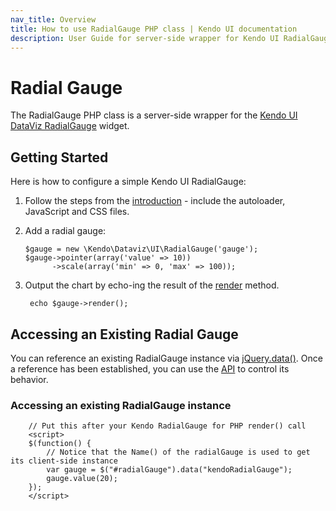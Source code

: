 ```yaml
---
nav_title: Overview
title: How to use RadialGauge PHP class | Kendo UI documentation
description: User Guide for server-side wrapper for Kendo UI RadialGauge for PHP.
---
```


# Radial Gauge

The RadialGauge PHP class is a server-side wrapper for the [Kendo UI DataViz RadialGauge](/api/dataviz/radialgauge) widget.

## Getting Started

Here is how to configure a simple Kendo UI RadialGauge:

1. Follow the steps from the [introduction](/getting-started/using-kendo-with/php/introduction) - include the autoloader, JavaScript and CSS files.

3.  Add a radial gauge:

        $gauge = new \Kendo\Dataviz\UI\RadialGauge('gauge');
        $gauge->pointer(array('value' => 10))
              ->scale(array('min' => 0, 'max' => 100));

1. Output the chart by echo-ing the result of the [render](/api/wrappers/php/Kendo/UI/Widget#render) method.

        echo $gauge->render();

## Accessing an Existing Radial Gauge

You can reference an existing RadialGauge instance via [jQuery.data()](http://api.jquery.com/jQuery.data/).
Once a reference has been established, you can use the [API](/api/dataviz/radialgauge#methods) to control its behavior.

### Accessing an existing RadialGauge instance

        // Put this after your Kendo RadialGauge for PHP render() call
        <script>
        $(function() {
            // Notice that the Name() of the radialGauge is used to get its client-side instance
            var gauge = $("#radialGauge").data("kendoRadialGauge");
            gauge.value(20);
        });
        </script>

